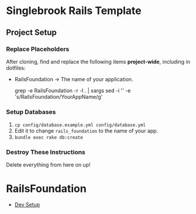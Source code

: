 # Singlebrook Rails Template

## Project Setup

### Replace Placeholders

After cloning, find and replace the following items **project-wide**, including in dotfiles:

- RailsFoundation -> The name of your application.

    grep -e RailsFoundation -r -l . | xargs sed -i '' -e 's/RailsFoundation/YourAppName/g'

### Setup Databases

1. `cp config/database.example.yml config/database.yml`
2. Edit it to change `rails_foundation` to the name of your app.
3. `bundle exec rake db:create`

### Destroy These Instructions

Delete everything from here on up!

# RailsFoundation

* [Dev Setup](doc/dev_setup.md)